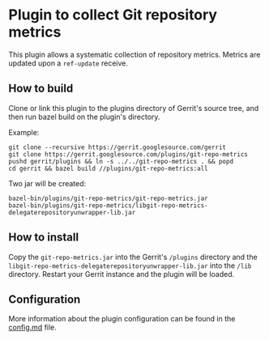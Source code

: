# Plugin to collect Git repository metrics

This plugin allows a systematic collection of repository metrics.
Metrics are updated upon a `ref-update` receive.

## How to build

Clone or link this plugin to the plugins directory of Gerrit's source tree, and then run bazel build
on the plugin's directory.

Example:

```
git clone --recursive https://gerrit.googlesource.com/gerrit
git clone https://gerrit.googlesource.com/plugins/git-repo-metrics
pushd gerrit/plugins && ln -s ../../git-repo-metrics . && popd
cd gerrit && bazel build //plugins/git-repo-metrics:all
```

Two jar will be created:

```
bazel-bin/plugins/git-repo-metrics/git-repo-metrics.jar
bazel-bin/plugins/git-repo-metrics/libgit-repo-metrics-delegaterepositoryunwrapper-lib.jar
```

## How to install

Copy the `git-repo-metrics.jar` into the Gerrit's `/plugins` directory and the `libgit-repo-metrics-delegaterepositoryunwrapper-lib.jar`
into the `/lib` directory. Restart your Gerrit instance and the plugin will be loaded.

## Configuration

More information about the plugin configuration can be found in the [config.md](resources/Documentation/config.md)
file.

